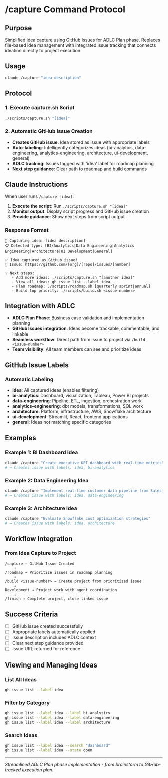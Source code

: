 # /capture Command Protocol

## Purpose
Simplified idea capture using GitHub Issues for ADLC Plan phase. Replaces file-based idea management with integrated issue tracking that connects ideation directly to project execution.

## Usage
```bash
claude /capture "idea description"
```

## Protocol

### 1. Execute capture.sh Script
```bash
./scripts/capture.sh "[idea]"
```

### 2. Automatic GitHub Issue Creation
- **Creates GitHub issue**: Idea stored as issue with appropriate labels
- **Auto-labeling**: Intelligently categorizes ideas (bi-analytics, data-engineering, analytics-engineering, architecture, ui-development, general)
- **ADLC tracking**: Issues tagged with 'idea' label for roadmap planning
- **Next step guidance**: Clear path to roadmap and build commands

## Claude Instructions

When user runs `/capture [idea]`:

1. **Execute the script**: Run `./scripts/capture.sh "[idea]"`
2. **Monitor output**: Display script progress and GitHub issue creation
3. **Provide guidance**: Show next steps from script output

### Response Format
```
🧠 Capturing idea: [idea description]
📋 Detected type: [BI/Analytics|Data Engineering|Analytics Engineering|Architecture|UI Development|General]

✅ Idea captured as GitHub issue!
🔗 Issue: https://github.com/[org]/[repo]/issues/[number]

💡 Next steps:
   - Add more ideas: ./scripts/capture.sh "[another idea]"
   - View all ideas: gh issue list --label idea
   - Plan roadmap: ./scripts/roadmap.sh [quarterly|sprint|annual]
   - Build top priority: ./scripts/build.sh <issue-number>
```

## Integration with ADLC
- **ADLC Plan Phase**: Business case validation and implementation planning
- **GitHub Issues integration**: Ideas become trackable, commentable, and linkable
- **Seamless workflow**: Direct path from issue to project via `/build <issue-number>`
- **Team visibility**: All team members can see and prioritize ideas

## GitHub Issue Labels

### Automatic Labeling
- **idea**: All captured ideas (enables filtering)
- **bi-analytics**: Dashboard, visualization, Tableau, Power BI projects
- **data-engineering**: Pipeline, ETL, ingestion, orchestration work
- **analytics-engineering**: dbt models, transformations, SQL work
- **architecture**: Platform, infrastructure, AWS, Snowflake architecture
- **ui-development**: Streamlit, React, frontend applications
- **general**: Ideas not matching specific categories

## Examples

### Example 1: BI Dashboard Idea
```bash
claude /capture "Create executive KPI dashboard with real-time metrics"
# → Creates issue with labels: idea, bi-analytics
```

### Example 2: Data Engineering Idea
```bash
claude /capture "Implement real-time customer data pipeline from Salesforce"
# → Creates issue with labels: idea, data-engineering
```

### Example 3: Architecture Idea
```bash
claude /capture "Evaluate Snowflake cost optimization strategies"
# → Creates issue with labels: idea, architecture
```

## Workflow Integration

### From Idea Capture to Project
```
/capture → GitHub Issue Created
    ↓
/roadmap → Prioritize issues in roadmap planning
    ↓
/build <issue-number> → Create project from prioritized issue
    ↓
Development → Project work with agent coordination
    ↓
/finish → Complete project, close linked issue
```

## Success Criteria
- [ ] GitHub issue created successfully
- [ ] Appropriate labels automatically applied
- [ ] Issue description includes ADLC context
- [ ] Clear next step guidance provided
- [ ] Issue URL returned for reference

## Viewing and Managing Ideas

### List All Ideas
```bash
gh issue list --label idea
```

### Filter by Category
```bash
gh issue list --label idea --label bi-analytics
gh issue list --label idea --label data-engineering
gh issue list --label idea --label architecture
```

### Search Ideas
```bash
gh issue list --label idea --search "dashboard"
gh issue list --label idea --state open
```

---

*Streamlined ADLC Plan phase implementation - from brainstorm to GitHub-tracked execution plan.*

